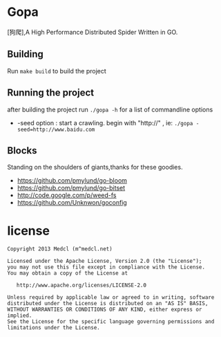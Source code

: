 # Gopa #
[狗爬],A High Performance Distributed  Spider Written in GO.


## Building ##
Run `make build` to build the project

## Running the project ##

after building the project run `./gopa -h` for a list of commandline options

* -seed option : start a crawling. begin with "http://" , ie: `./gopa -seed=http://www.baidu.com`



## Blocks ##

Standing on the shoulders of giants,thanks for these goodies.

* https://github.com/pmylund/go-bloom
* https://github.com/pmylund/go-bitset
* http://code.google.com/p/weed-fs
* https://github.com/Unknwon/goconfig


license
=======
    Copyright 2013 Medcl (m^medcl.net)

    Licensed under the Apache License, Version 2.0 (the "License");
    you may not use this file except in compliance with the License.
    You may obtain a copy of the License at

       http://www.apache.org/licenses/LICENSE-2.0

    Unless required by applicable law or agreed to in writing, software
    distributed under the License is distributed on an "AS IS" BASIS,
    WITHOUT WARRANTIES OR CONDITIONS OF ANY KIND, either express or implied.
    See the License for the specific language governing permissions and
    limitations under the License.